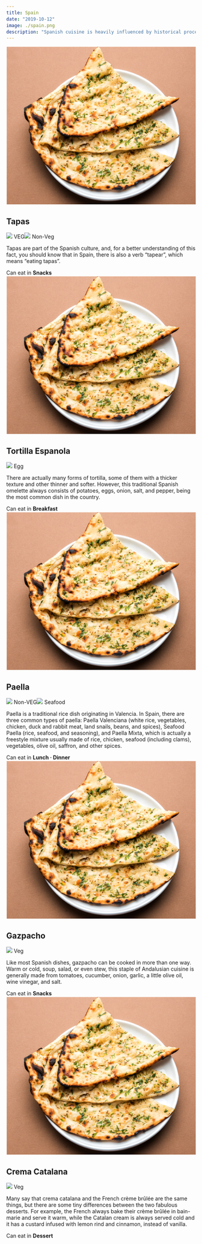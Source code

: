```yaml
---
title: Spain
date: "2019-10-12"
image: ./spain.png
description: "Spanish cuisine is heavily influenced by historical processes that shaped local culture and society in some of Europe's Iberian Peninsula territories. Geography and climate had a great influence on cooking methods and available ingredients. Here's what you must try..."
---
```

<!-- Tapas -->
<article class="article-wrap">
  <div class="img-box">
    <img src="/naan.png" class="country-img"/>
  </div>
  <div class="list-txt">
    <div class="txt-desc">
      <h2>Tapas</h2>
      <div class="food-type">
        <span class="veg"><img src="/food-icon.svg" /> VEG</span><span class="n-veg"><img src="/food-icon.svg" /> Non-Veg</span>
      </div>
      <p>Tapas are part of the Spanish culture, and, for a better understanding of this fact, you should know that in Spain, there is also a verb “tapear”, which means “eating tapas”.</p>
    </div>
    <div class="tags">
      <span>Can eat in <strong>Snacks</strong></span>
    </div>
  </div>
</article>

<!-- Tortilla Espanola -->
<article class="article-wrap">
  <div class="img-box">
    <img src="/naan.png" class="country-img"/>
  </div>
  <div class="list-txt">
    <div class="txt-desc">
      <h2>Tortilla Espanola</h2>
      <div class="food-type">
        <span class="egg"><img src="/food-icon.svg" /> Egg</span>
      </div>
      <p>There are actually many forms of tortilla, some of them with a thicker texture and other thinner and softer. However, this traditional Spanish omelette always consists of potatoes, eggs, onion, salt, and pepper, being the most common dish in the country.</p>
    </div>
    <div class="tags">
      <span>Can eat in <strong>Breakfast</strong></span>
    </div>
  </div>
</article>

<!-- Paella -->
<article class="article-wrap">
  <div class="img-box">
    <img src="/naan.png" class="country-img"/>
  </div>
  <div class="list-txt">
    <div class="txt-desc">
      <h2>Paella</h2>
      <div class="food-type">
        <span class="n-veg"><img src="/food-icon.svg" /> Non-VEG</span><span class="veg"><img src="/food-icon.svg" /> Seafood</span>
      </div>
      <p>Paella is a traditional rice dish originating in Valencia. In Spain, there are three common types of paella: Paella Valenciana (white rice, vegetables, chicken, duck and rabbit meat, land snails, beans, and spices), Seafood Paella (rice, seafood, and seasoning), and Paella Mixta, which is actually a freestyle mixture usually made of rice, chicken, seafood (including clams), vegetables, olive oil, saffron, and other spices.</p>
    </div>
    <div class="tags">
      <span>Can eat in <strong>Lunch · Dinner</strong></span>
    </div>
  </div>
</article>

<!-- Gazpacho -->
<article class="article-wrap">
  <div class="img-box">
    <img src="/naan.png" class="country-img"/>
  </div>
  <div class="list-txt">
    <div class="txt-desc">
      <h2>Gazpacho</h2>
      <div class="food-type">
        <span class="veg"><img src="/food-icon.svg" /> Veg</span>
      </div>
      <p>Like most Spanish dishes, gazpacho can be cooked in more than one way. Warm or cold, soup, salad, or even stew, this staple of Andalusian cuisine is generally made from tomatoes, cucumber, onion, garlic, a little olive oil, wine vinegar, and salt.</p>
    </div>
    <div class="tags">
      <span>Can eat in <strong>Snacks</strong></span>
    </div>
  </div>
</article>

<!-- Crema Catalana -->
<article class="article-wrap">
  <div class="img-box">
    <img src="/naan.png" class="country-img"/>
  </div>
  <div class="list-txt">
    <div class="txt-desc">
      <h2>Crema Catalana</h2>
      <div class="food-type">
        <span class="veg"><img src="/food-icon.svg" /> Veg</span>
      </div>
      <p>Many say that crema catalana and the French crème brûlée are the same things, but there are some tiny differences between the two fabulous desserts. For example, the French always bake their crème brûlée in bain-marie and serve it warm, while the Catalan cream is always served cold and it has a custard infused with lemon rind and cinnamon, instead of vanilla.</p>
    </div>
    <div class="tags">
      <span>Can eat in <strong>Dessert</strong></span>
    </div>
  </div>
</article>
